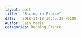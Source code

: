 ```yaml
---
layout: post
title:  "Racing in France"
date:   2018-11-18 14:15:39 +0100
Author: Jean Marie
categories: Running France
---
```

